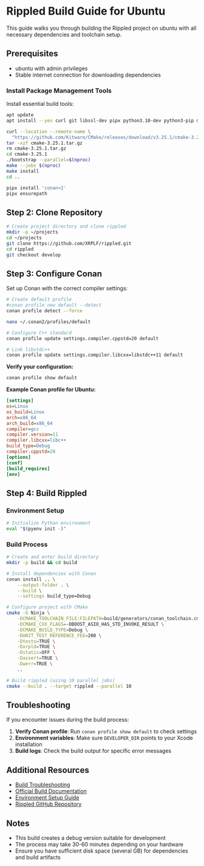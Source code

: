 # Rippled Build Guide for Ubuntu

This guide walks you through building the Rippled project on ubuntu with all necessary dependencies and toolchain setup.

## Prerequisites

- ubuntu with admin privileges
- Stable internet connection for downloading dependencies

### Install Package Management Tools

Install essential build tools:

```bash
apt update
apt install --yes curl git libssl-dev pipx python3.10-dev python3-pip make g++-11 libprotobuf-dev protobuf-compiler

curl --location --remote-name \
  "https://github.com/Kitware/CMake/releases/download/v3.25.1/cmake-3.25.1.tar.gz"
tar -xzf cmake-3.25.1.tar.gz
rm cmake-3.25.1.tar.gz
cd cmake-3.25.1
./bootstrap --parallel=$(nproc)
make --jobs $(nproc)
make install
cd ..

pipx install 'conan>2'
pipx ensurepath
```

## Step 2: Clone Repository

```bash
# Create project directory and clone rippled
mkdir -p ~/projects
cd ~/projects
git clone https://github.com/XRPLF/rippled.git
cd rippled
git checkout develop
```

## Step 3: Configure Conan

Set up Conan with the correct compiler settings:

```bash
# Create default profile
#conan profile new default --detect
conan profile detect --force

nano ~/.conan2/profiles/default

# Configure C++ standard
conan profile update settings.compiler.cppstd=20 default

# Link libstdc++
conan profile update settings.compiler.libcxx=libstdc++11 default
```

**Verify your configuration:**
```bash
conan profile show default
```

**Example Conan profile for Ubuntu:**
```ini
[settings]
os=Linux
os_build=Linux
arch=x86_64
arch_build=x86_64
compiler=gcc
compiler.version=11
compiler.libcxx=libc++
build_type=Debug
compiler.cppstd=20
[options]
[conf]
[build_requires]
[env]
```

## Step 4: Build Rippled

### Environment Setup

```bash
# Initialize Python environment
eval "$(pyenv init -)"
```

### Build Process

```bash
# Create and enter build directory
mkdir -p build && cd build

# Install dependencies with Conan
conan install .. \
    --output-folder . \
    --build \
    --settings build_type=Debug

# Configure project with CMake
cmake -G Ninja \
    -DCMAKE_TOOLCHAIN_FILE:FILEPATH=build/generators/conan_toolchain.cmake \
    -DCMAKE_CXX_FLAGS=-DBOOST_ASIO_HAS_STD_INVOKE_RESULT \
    -DCMAKE_BUILD_TYPE=Debug \
    -DUNIT_TEST_REFERENCE_FEE=200 \
    -Dtests=TRUE \
    -Dxrpld=TRUE \
    -Dstatic=OFF \
    -Dassert=TRUE \
    -Dwerr=TRUE \
    ..

# Build rippled (using 10 parallel jobs)
cmake --build . --target rippled --parallel 10
```

## Troubleshooting

If you encounter issues during the build process:

1. **Verify Conan profile**: Run `conan profile show default` to check settings
2. **Environment variables**: Make sure `DEVELOPER_DIR` points to your Xcode installation
3. **Build logs**: Check the build output for specific error messages

## Additional Resources

- [Build Troubleshooting](https://github.com/XRPLF/rippled/blob/develop/BUILD.md#troubleshooting)
- [Official Build Documentation](https://github.com/XRPLF/rippled/blob/develop/BUILD.md)
- [Environment Setup Guide](https://github.com/XRPLF/rippled/blob/develop/docs/build/environment.md#macos)
- [Rippled GitHub Repository](https://github.com/XRPLF/rippled)

## Notes

- This build creates a debug version suitable for development
- The process may take 30-60 minutes depending on your hardware
- Ensure you have sufficient disk space (several GB) for dependencies and build artifacts